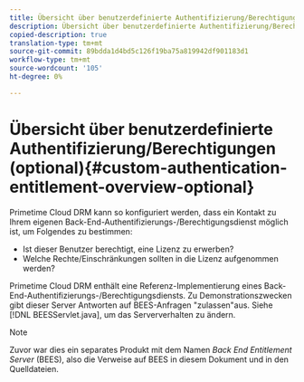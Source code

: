 ```yaml
---
title: Übersicht über benutzerdefinierte Authentifizierung/Berechtigungen (optional)
description: Übersicht über benutzerdefinierte Authentifizierung/Berechtigungen (optional)
copied-description: true
translation-type: tm+mt
source-git-commit: 89bdda1d4bd5c126f19ba75a819942df901183d1
workflow-type: tm+mt
source-wordcount: '105'
ht-degree: 0%

---
```



# Übersicht über benutzerdefinierte Authentifizierung/Berechtigungen (optional){#custom-authentication-entitlement-overview-optional}

Primetime Cloud DRM kann so konfiguriert werden, dass ein Kontakt zu Ihrem eigenen Back-End-Authentifizierungs-/Berechtigungsdienst möglich ist, um Folgendes zu bestimmen:

* Ist dieser Benutzer berechtigt, eine Lizenz zu erwerben?
* Welche Rechte/Einschränkungen sollten in die Lizenz aufgenommen werden?

Primetime Cloud DRM enthält eine Referenz-Implementierung eines Back-End-Authentifizierungs-/Berechtigungsdiensts. Zu Demonstrationszwecken gibt dieser Server Antworten auf BEES-Anfragen &quot;zulassen&quot;aus. Siehe [!DNL BEESServlet.java], um das Serververhalten zu ändern.

>[!NOTE]
>
>Zuvor war dies ein separates Produkt mit dem Namen *Back End Entitlement Server* (BEES), also die Verweise auf BEES in diesem Dokument und in den Quelldateien.

